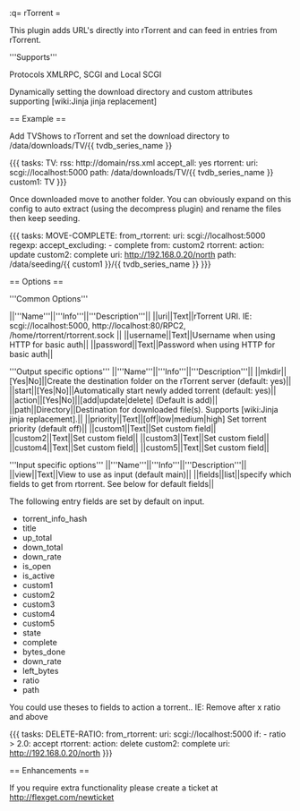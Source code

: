 :q= rTorrent =

This plugin adds URL's directly into rTorrent and can feed in entries from rTorrent.

'''Supports'''

Protocols XMLRPC, SCGI and Local SCGI

Dynamically setting the download directory and custom attributes supporting [wiki:Jinja jinja replacement]


== Example ==

Add TVShows to rTorrent and set the download directory to /data/downloads/TV/{{ tvdb_series_name }}

{{{
tasks:
  TV:
    rss: http://domain/rss.xml
    accept_all: yes
    rtorrent:
      uri: scgi://localhost:5000
      path: /data/downloads/TV/{{ tvdb_series_name }}
      custom1: TV
}}}


Once downloaded move to another folder. You can obviously expand on this config to auto extract (using the decompress plugin) and rename the files then keep seeding.

{{{
tasks:
  MOVE-COMPLETE:
    from_rtorrent:
      uri: scgi://localhost:5000
    regexp:
      accept_excluding:
        - complete
      from: custom2
    rtorrent:
      action: update
      custom2: complete
      uri: http://192.168.0.20/north
      path: /data/seeding/{{ custom1 }}/{{ tvdb_series_name }}
}}}


== Options ==

'''Common Options'''

||'''Name'''||'''Info'''||'''Description'''||
||uri||Text||rTorrent URI. IE: scgi://localhost:5000, http://localhost:80/RPC2, /home/rtorrent/rtorrent.sock ||
||username||Text||Username when using HTTP for basic auth||
||password||Text||Password when using HTTP for basic auth||

'''Output specific options'''
||'''Name'''||'''Info'''||'''Description'''||
||mkdir||[Yes|No]||Create the destination folder on the rTorrent server (default: yes)||
||start||[Yes|No]||Automatically start newly added torrent (default: yes)||
||action||[Yes|No]||[add|update|delete] (Default is add)||
||path||Directory||Destination for downloaded file(s). Supports [wiki:Jinja jinja replacement].||
||priority||Text||[off|low|medium|high] Set torrent priority (default off)||
||custom1||Text||Set custom field||
||custom2||Text||Set custom field||
||custom3||Text||Set custom field||
||custom4||Text||Set custom field||
||custom5||Text||Set custom field||

'''Input specific options'''
||'''Name'''||'''Info'''||'''Description'''||
||view||Text||View to use as input (default main)||
||fields||list||specify which fields to get from rtorrent. See below for default fields||

The following entry fields are set by default on input.

- torrent_info_hash
- title
- up_total
- down_total
- down_rate
- is_open
- is_active
- custom1
- custom2
- custom3
- custom4
- custom5
- state
- complete
- bytes_done
- down_rate
- left_bytes
- ratio
- path

You could use theses to fields to action a torrent.. IE: Remove after x ratio and above

{{{
tasks:
  DELETE-RATIO:
    from_rtorrent:
      uri: scgi://localhost:5000
    if:
      - ratio > 2.0: accept
    rtorrent:
      action: delete
      custom2: complete
      uri: http://192.168.0.20/north
}}}

== Enhancements ==

If you require extra functionality please create a ticket at http://flexget.com/newticket
